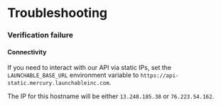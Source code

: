 # Troubleshooting

### Verification failure

#### Connectivity

If you need to interact with our API via static IPs, set the `LAUNCHABLE_BASE_URL` environment variable to `https://api-static.mercury.launchableinc.com`.

The IP for this hostname will be either `13.248.185.38` or `76.223.54.162`.

